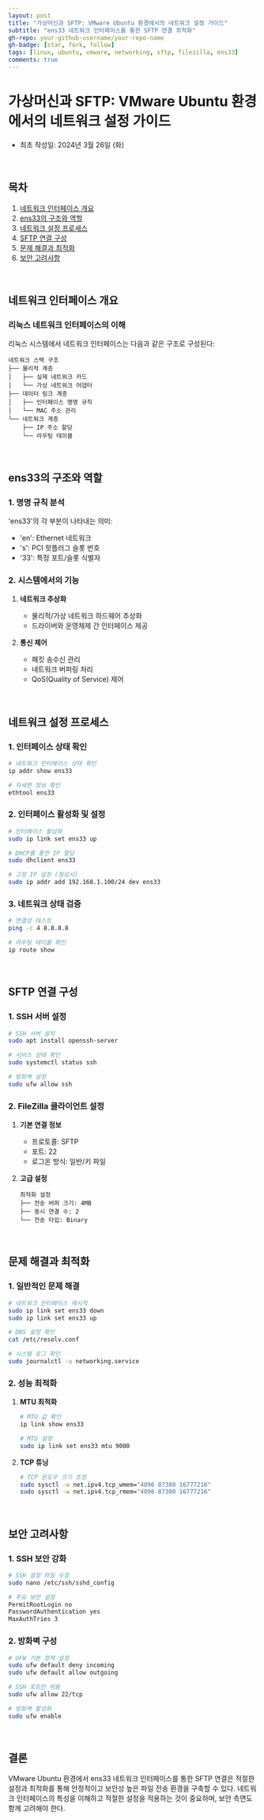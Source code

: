 ```yaml
---
layout: post
title: "가상머신과 SFTP: VMware Ubuntu 환경에서의 네트워크 설정 가이드"
subtitle: "ens33 네트워크 인터페이스를 통한 SFTP 연결 최적화"
gh-repo: your-github-username/your-repo-name
gh-badge: [star, fork, follow]
tags: [linux, ubuntu, vmware, networking, sftp, filezilla, ens33]
comments: true
---
```


# 가상머신과 SFTP: VMware Ubuntu 환경에서의 네트워크 설정 가이드
- 최초 작성일: 2024년 3월 26일 (화)

<br/>

## 목차
1. [네트워크 인터페이스 개요](#네트워크-인터페이스-개요)
2. [ens33의 구조와 역할](#ens33의-구조와-역할)
3. [네트워크 설정 프로세스](#네트워크-설정-프로세스)
4. [SFTP 연결 구성](#sftp-연결-구성)
5. [문제 해결과 최적화](#문제-해결과-최적화)
6. [보안 고려사항](#보안-고려사항)

<br/>

## 네트워크 인터페이스 개요

### 리눅스 네트워크 인터페이스의 이해
리눅스 시스템에서 네트워크 인터페이스는 다음과 같은 구조로 구성된다:

```plaintext
네트워크 스택 구조
├── 물리적 계층
│   ├── 실제 네트워크 카드
│   └── 가상 네트워크 어댑터
├── 데이터 링크 계층
│   ├── 인터페이스 명명 규칙
│   └── MAC 주소 관리
└── 네트워크 계층
    ├── IP 주소 할당
    └── 라우팅 테이블
```

<br/>

## ens33의 구조와 역할

### 1. 명명 규칙 분석
'ens33'의 각 부분이 나타내는 의미:
- 'en': Ethernet 네트워크
- 's': PCI 핫플러그 슬롯 번호
- '33': 특정 포트/슬롯 식별자

### 2. 시스템에서의 기능
1. **네트워크 추상화**
   - 물리적/가상 네트워크 하드웨어 추상화
   - 드라이버와 운영체제 간 인터페이스 제공

2. **통신 제어**
   - 패킷 송수신 관리
   - 네트워크 버퍼링 처리
   - QoS(Quality of Service) 제어

<br/>

## 네트워크 설정 프로세스

### 1. 인터페이스 상태 확인
```bash
# 네트워크 인터페이스 상태 확인
ip addr show ens33

# 자세한 정보 확인
ethtool ens33
```

### 2. 인터페이스 활성화 및 설정
```bash
# 인터페이스 활성화
sudo ip link set ens33 up

# DHCP를 통한 IP 할당
sudo dhclient ens33

# 고정 IP 설정 (필요시)
sudo ip addr add 192.168.1.100/24 dev ens33
```

### 3. 네트워크 상태 검증
```bash
# 연결성 테스트
ping -c 4 8.8.8.8

# 라우팅 테이블 확인
ip route show
```

<br/>

## SFTP 연결 구성

### 1. SSH 서버 설정
```bash
# SSH 서버 설치
sudo apt install openssh-server

# 서비스 상태 확인
sudo systemctl status ssh

# 방화벽 설정
sudo ufw allow ssh
```

### 2. FileZilla 클라이언트 설정
1. **기본 연결 정보**
   - 프로토콜: SFTP
   - 포트: 22
   - 로그온 방식: 일반/키 파일

2. **고급 설정**
   ```plaintext
   최적화 설정
   ├── 전송 버퍼 크기: 4MB
   ├── 동시 연결 수: 2
   └── 전송 타입: Binary
   ```

<br/>

## 문제 해결과 최적화

### 1. 일반적인 문제 해결
```bash
# 네트워크 인터페이스 재시작
sudo ip link set ens33 down
sudo ip link set ens33 up

# DNS 설정 확인
cat /etc/resolv.conf

# 시스템 로그 확인
sudo journalctl -u networking.service
```

### 2. 성능 최적화
1. **MTU 최적화**
   ```bash
   # MTU 값 확인
   ip link show ens33

   # MTU 설정
   sudo ip link set ens33 mtu 9000
   ```

2. **TCP 튜닝**
   ```bash
   # TCP 윈도우 크기 조정
   sudo sysctl -w net.ipv4.tcp_wmem="4096 87380 16777216"
   sudo sysctl -w net.ipv4.tcp_rmem="4096 87380 16777216"
   ```

<br/>

## 보안 고려사항

### 1. SSH 보안 강화
```bash
# SSH 설정 파일 수정
sudo nano /etc/ssh/sshd_config

# 주요 보안 설정
PermitRootLogin no
PasswordAuthentication yes
MaxAuthTries 3
```

### 2. 방화벽 구성
```bash
# UFW 기본 정책 설정
sudo ufw default deny incoming
sudo ufw default allow outgoing

# SSH 포트만 허용
sudo ufw allow 22/tcp

# 방화벽 활성화
sudo ufw enable
```

<br/>

## 결론
VMware Ubuntu 환경에서 ens33 네트워크 인터페이스를 통한 SFTP 연결은 적절한 설정과 최적화를 통해 안정적이고 보안성 높은 파일 전송 환경을 구축할 수 있다. 네트워크 인터페이스의 특성을 이해하고 적절한 설정을 적용하는 것이 중요하며, 보안 측면도 함께 고려해야 한다.

